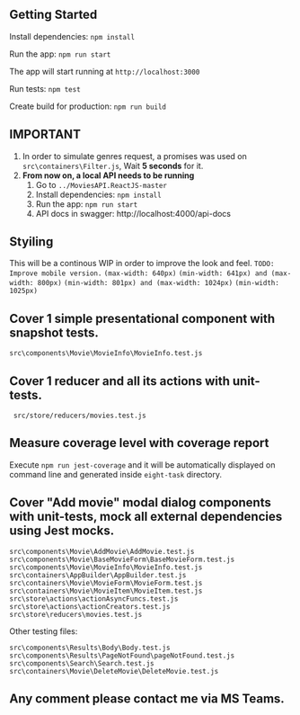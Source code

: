 


## Getting Started

Install dependencies: `npm install`

Run the app: `npm run start`

The app will start running at `http://localhost:3000`

Run tests: `npm test`

Create build for production: `npm run build`

## IMPORTANT

 1. In order to simulate genres request, a promises was used on `src\containers\Filter.js`, Wait **5 seconds** for it.
1. **From now on, a local API needs to be running**
	1. Go to `../MoviesAPI.ReactJS-master`
	1. Install dependencies: `npm install`
	1. Run the app: `npm run start`
	1. API docs in swagger: http://localhost:4000/api-docs

## Styiling
This will be a continous WIP in order to improve the look and feel.
`TODO: Improve mobile version.`
`(max-width: 640px)`
`(min-width: 641px) and (max-width: 800px)`
`(min-width: 801px) and (max-width: 1024px)`
`(min-width: 1025px)`

## Cover 1 simple presentational component with snapshot tests.
`src\components\Movie\MovieInfo\MovieInfo.test.js`

## Cover 1 reducer and all its actions with unit-tests.
` src/store/reducers/movies.test.js`

## Measure coverage level with coverage report
Execute `npm run jest-coverage` and it will be automatically displayed on command line and generated inside `eight-task` directory.

## Cover "Add movie" modal dialog components with unit-tests, mock all external dependencies using Jest mocks.

`src\components\Movie\AddMovie\AddMovie.test.js`
`src\components\Movie\BaseMovieForm\BaseMovieForm.test.js`
`src\components\Movie\MovieInfo\MovieInfo.test.js`
`src\containers\AppBuilder\AppBuilder.test.js`
`src\containers\Movie\MovieForm\MovieForm.test.js`
`src\containers\Movie\MovieItem\MovieItem.test.js`
`src\store\actions\actionAsyncFuncs.test.js`
`src\store\actions\actionCreators.test.js`
`src\store\reducers\movies.test.js`

Other testing files:

`src\components\Results\Body\Body.test.js`
`src\components\Results\PageNotFound\pageNotFound.test.js`
`src\components\Search\Search.test.js`
`src\containers\Movie\DeleteMovie\DeleteMovie.test.js`

## Any comment please contact me via MS Teams.